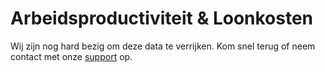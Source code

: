 # Arbeidsproductiviteit & Loonkosten

Wij zijn nog hard bezig om deze data te verrijken. Kom snel terug of neem contact met onze [support](mailto:support@eitje-app.nl) op.